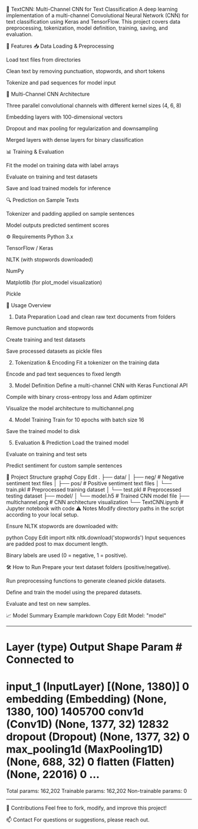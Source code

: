 📄 TextCNN: Multi-Channel CNN for Text Classification
A deep learning implementation of a multi-channel Convolutional Neural Network (CNN) for text classification using Keras and TensorFlow. This project covers data preprocessing, tokenization, model definition, training, saving, and evaluation.

🚀 Features
📥 Data Loading & Preprocessing

Load text files from directories

Clean text by removing punctuation, stopwords, and short tokens

Tokenize and pad sequences for model input

🧠 Multi-Channel CNN Architecture

Three parallel convolutional channels with different kernel sizes (4, 6, 8)

Embedding layers with 100-dimensional vectors

Dropout and max pooling for regularization and downsampling

Merged layers with dense layers for binary classification

📊 Training & Evaluation

Fit the model on training data with label arrays

Evaluate on training and test datasets

Save and load trained models for inference

🔍 Prediction on Sample Texts

Tokenizer and padding applied on sample sentences

Model outputs predicted sentiment scores

⚙️ Requirements
Python 3.x

TensorFlow / Keras

NLTK (with stopwords downloaded)

NumPy

Matplotlib (for plot_model visualization)

Pickle

🧩 Usage Overview
1. Data Preparation
Load and clean raw text documents from folders

Remove punctuation and stopwords

Create training and test datasets

Save processed datasets as pickle files

2. Tokenization & Encoding
Fit a tokenizer on the training data

Encode and pad text sequences to fixed length

3. Model Definition
Define a multi-channel CNN with Keras Functional API

Compile with binary cross-entropy loss and Adam optimizer

Visualize the model architecture to multichannel.png

4. Model Training
Train for 10 epochs with batch size 16

Save the trained model to disk

5. Evaluation & Prediction
Load the trained model

Evaluate on training and test sets

Predict sentiment for custom sample sentences

📁 Project Structure
graphql
Copy
Edit
.
├── data/
│   ├── neg/              # Negative sentiment text files
│   ├── pos/              # Positive sentiment text files
│   └── train.pkl         # Preprocessed training dataset
│   └── test.pkl          # Preprocessed testing dataset
├── model/
│   └── model.h5          # Trained CNN model file
├── multichannel.png      # CNN architecture visualization
└── TextCNN.ipynb         # Jupyter notebook with code
⚠️ Notes
Modify directory paths in the script according to your local setup.

Ensure NLTK stopwords are downloaded with:

python
Copy
Edit
import nltk
nltk.download('stopwords')
Input sequences are padded post to max document length.

Binary labels are used (0 = negative, 1 = positive).

🛠️ How to Run
Prepare your text dataset folders (positive/negative).

Run preprocessing functions to generate cleaned pickle datasets.

Define and train the model using the prepared datasets.

Evaluate and test on new samples.

📈 Model Summary Example
markdown
Copy
Edit
Model: "model"
__________________________________________________________________________________________________
 Layer (type)                   Output Shape         Param #     Connected to
==================================================================================================
 input_1 (InputLayer)           [(None, 1380)]       0
 embedding (Embedding)          (None, 1380, 100)    1405700
 conv1d (Conv1D)                (None, 1377, 32)     12832
 dropout (Dropout)             (None, 1377, 32)     0
 max_pooling1d (MaxPooling1D)  (None, 688, 32)      0
 flatten (Flatten)              (None, 22016)        0
 ...
==================================================================================================
Total params: 162,202
Trainable params: 162,202
Non-trainable params: 0
__________________________________________________________________________________________________
🙌 Contributions
Feel free to fork, modify, and improve this project!

📫 Contact
For questions or suggestions, please reach out.
